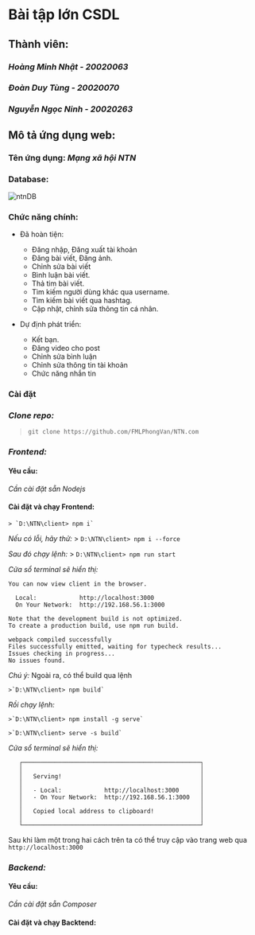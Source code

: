 # Bài tập lớn CSDL

## Thành viên:

### *Hoàng Minh Nhật - 20020063*
### *Đoàn Duy Tùng - 20020070*
### *Nguyễn Ngọc Ninh - 20020263*

## Mô tả ứng dụng web:

### Tên ứng dụng: ***Mạng xã hội NTN***

### Database:

![ntnDB](/docs/ntnDB_EER_diagram.png)

### Chức năng chính: 
- Đã hoàn tiện:
    - Đăng nhập, Đăng xuất tài khoản
    - Đăng bài viết, Đăng ảnh.
    - Chỉnh sửa bài viết
    - Bình luận bài viết.
    - Thả tim bài viết.
    - Tìm kiếm người dùng khác qua username.
    - Tìm kiếm bài viết qua hashtag.
    - Cập nhật, chỉnh sửa thông tin cá nhân.

- Dự định phát triển:
    - Kết bạn.
    - Đăng video cho post
    - Chỉnh sửa bình luận
    - Chỉnh sửa thông tin tài khoản
    - Chức năng nhắn tin

### Cài đặt
### *Clone repo:*

> `git clone https://github.com/FMLPhongVan/NTN.com`

### *Frontend:*

#### Yêu cầu:

*Cần cài đặt sẵn Nodejs*

#### Cài đặt và chạy Frontend:

    > `D:\NTN\client> npm i`

*Nếu có lỗi, hãy thử:*
    > `D:\NTN\client> npm i --force`

*Sau đó chạy lệnh:*
    > `D:\NTN\client> npm run start`

*Cửa sổ terminal sẽ hiển thị:*

    You can now view client in the browser.
    
      Local:            http://localhost:3000
      On Your Network:  http://192.168.56.1:3000
    
    Note that the development build is not optimized.
    To create a production build, use npm run build.
    
    webpack compiled successfully
    Files successfully emitted, waiting for typecheck results...
    Issues checking in progress...
    No issues found.
    
*Chú ý:* Ngoài ra, có thể build qua lệnh 

    >`D:\NTN\client> npm build` 

*Rồi chạy lệnh:*

    >`D:\NTN\client> npm install -g serve`

    >`D:\NTN\client> serve -s build`

*Cửa sổ terminal sẽ hiển thị:*

       ┌──────────────────────────────────────────────────┐
       │                                                  │
       │   Serving!                                       │
       │                                                  │
       │   - Local:            http://localhost:3000      │
       │   - On Your Network:  http://192.168.56.1:3000   │
       │                                                  │
       │   Copied local address to clipboard!             │
       │                                                  │
       └──────────────────────────────────────────────────┘
       
Sau khi làm một trong hai cách trên ta có thể truy cập vào trang web qua `http://localhost:3000`

### *Backend:*

#### Yêu cầu:

*Cần cài đặt sẵn Composer*

#### Cài đặt và chạy Backtend:
